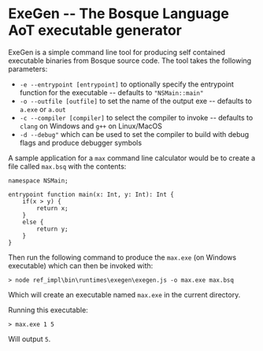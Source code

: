 # ExeGen -- The Bosque Language AoT executable generator

ExeGen is a simple command line tool for producing self contained executable binaries from Bosque source code. The tool takes the following parameters:
* `-e --entrypoint [entrypoint]` to optionally specify the entrypoint function for the executable -- defaults to `"NSMain::main"`
* `-o --outfile [outfile]` to set the name of the output exe -- defaults to `a.exe` or `a.out`
* `-c --compiler [compiler]` to select the compiler to invoke -- defaults to `clang` on Windows and `g++` on Linux/MacOS
* `-d --debug"` which can be used to set the compiler to build with debug flags and produce debugger symbols


A sample application for a `max` command line calculator would be to create a file called `max.bsq` with the contents:
```
namespace NSMain;

entrypoint function main(x: Int, y: Int): Int {
    if(x > y) {
        return x;
    }
    else {
        return y;
    }
}
```

Then run the following command to produce the `max.exe` (on Windows executable) which can then be invoked with:
```
> node ref_impl\bin\runtimes\exegen\exegen.js -o max.exe max.bsq
```
Which will create an executable named `max.exe` in the current directory.

Running this executable:
```
> max.exe 1 5
```
Will output `5`.